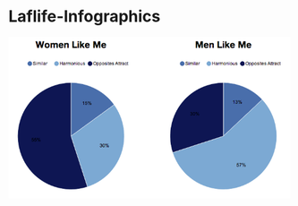 Laflife-Infographics
====================

![infographic](https://github.com/paulinar/Laflife-Infographics/blob/master/images/similaropposite.png "Similar Opposite Infographic")

